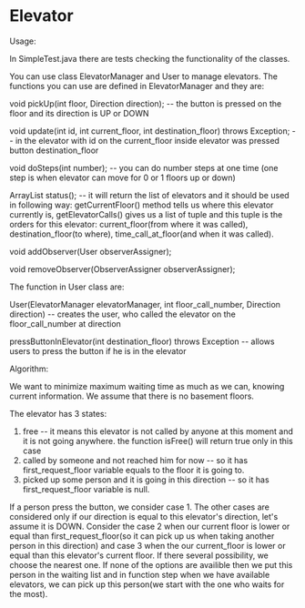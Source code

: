 # Elevator

Usage:

In SimpleTest.java there are tests checking the functionality of the classes.

You can use class ElevatorManager and User to manage elevators. The functions you can use are defined in ElevatorManager and they are:

void pickUp(int floor, Direction direction); -- the button is pressed on the floor and its direction is UP or DOWN

void update(int id, int current_floor, int destination_floor) throws Exception; -- in the elevator with id on the current_floor inside elevator was pressed button destination_floor

void doSteps(int number); -- you can do number steps at one time (one step is when elevator can move for 0 or 1 floors up or down)

ArrayList<Elevator> status(); -- it will return the list of elevators and it should be used in following way: getCurrentFloor() method tells us where this elevator currently is, getElevatorCalls() gives us a list of tuple and this tuple is the orders for this elevator: current_floor(from where it was called), destination_floor(to where), time_call_at_floor(and when it was called).

void addObserver(User observerAssigner);

void removeObserver(ObserverAssigner observerAssigner);

The function in User class are:

User(ElevatorManager elevatorManager, int floor_call_number, Direction direction) -- creates the user, who called the elevator on the floor_call_number at direction

pressButtonInElevator(int destination_floor) throws Exception -- allows users to press the button if he is in the elevator

Algorithm:

We want to minimize maximum waiting time as much as we can, knowing current information. We assume that there is no basement floors.

The elevator has 3 states: 

1. free -- it means this elevator is not called by anyone at this moment and it is not going anywhere. the function isFree() will return true only in this case
2. called by someone and not reached him for now -- so it has first_request_floor variable equals to the floor it is going to.
3. picked up some person and it is going in this direction -- so it has first_request_floor variable is null.

If a person press the button, we consider case 1. The other cases are considered only if our direction is equal to this elevator's direction, let's assume it is DOWN. Consider the case 2 when our current floor is lower or equal than first_request_floor(so it can pick up us when taking another person in this direction) and case 3 when the our current_floor is lower or equal than this elevator's current floor. If there several possibility, we choose the nearest one. If none of the options are availible then we put this person in the waiting list and in function step when we have available elevators, we can pick up this person(we start with the one who waits for the most).
